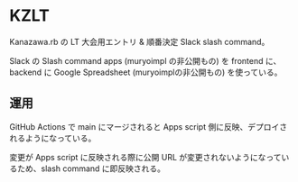 # KZLT

Kanazawa.rb の LT 大会用エントリ & 順番決定 Slack slash command。

Slack の Slash command apps (muryoimpl の非公開もの) を frontend に、
backend に Google Spreadsheet (muryoimplの非公開もの) を使っている。


## 運用

GitHub Actions で main にマージされると Apps script 側に反映、デプロイされるようになっている。

変更が Apps script に反映される際に公開 URL が変更されないようになっているため、slash command に即反映される。
